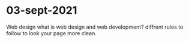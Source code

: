 # 03-sept-2021
Web design
what is web design and web development?
diffrent rules to follow to look your page more clean.
